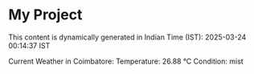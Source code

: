 # My Project

This content is dynamically generated in Indian Time (IST): 2025-03-24 00:14:37 IST


Current Weather in Coimbatore:
Temperature: 26.88 °C
Condition: mist
